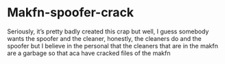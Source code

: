# Makfn-spoofer-crack
Seriously, it’s pretty badly created this crap but well, I guess somebody wants the spoofer and the cleaner, honestly, the cleaners do and the spoofer but I believe in the personal that the cleaners that are in the makfn are a garbage so that aca have cracked files of the makfn
